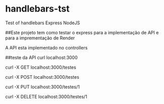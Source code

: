 # handlebars-tst
Test of handlebars Express NodeJS


##Este projeto tem como testar o express para a implementação de API e para a imprementação de Render

A API esta implementado no controllers

##teste da API
 curl localhost:3000

 curl -X GET localhost:3000/testes

 curl -X POST localhost:3000/testes

 curl -X PUT localhost:3000/testes/1

 curl -X DELETE localhost:3000/testes/1
